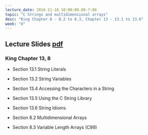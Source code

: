 ```yaml
---
lecture_date: 2016-11-18 10:00:00.00-7:00
topic: "C Strings and multidimensional arrays"
desc: "King Chapter 8 - 8.2 to 8.3, Chapter 13 - 13.1 to 13.6"
week: "8"
---
```


## Lecture Slides [pdf](https://drive.google.com/file/d/0B__7284Jee0fZkRLYjJJcnNjUGs/view?usp=sharing)


### King Chapter 13, 8

* Section 13.1 String Literals
* Section 13.2 String Variables
* Section 13.4 Accessing the Characters in a String
* Section 13.5 Using the C String Library
* Section 13.6 String Idioms

* Section 8.2 Multidimensional Arrays
* Section 8.3 Variable Length Arrays (C99)
